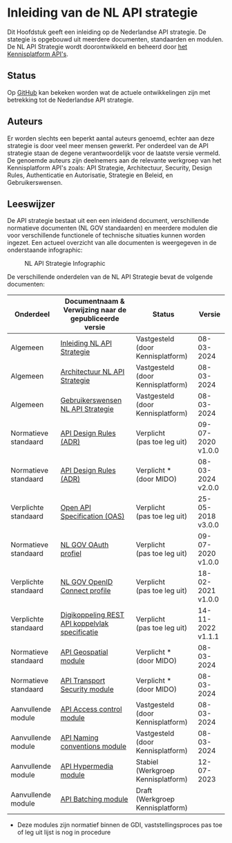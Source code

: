 # Inleiding van de NL API strategie

Dit Hoofdstuk geeft een inleiding op de Nederlandse API strategie. De stategie is opgebouwd uit meerdere documenten, standaarden en modulen. De NL API Strategie wordt doorontwikkeld en beheerd door [het Kennisplatform API's](https://www.geonovum.nl/themas/kennisplatform-apis).

## Status

Op [GitHub](https://github.com/geonovum/KP-APIs/issues) kan bekeken worden wat de actuele ontwikkelingen zijn met betrekking tot de Nederlandse API strategie.

## Auteurs

Er worden slechts een beperkt aantal auteurs genoemd, echter aan deze strategie is door veel meer mensen gewerkt. Per onderdeel van de API strategie staan de degene verantwoordelijk voor de laatste versie vermeld.
De genoemde auteurs zijn deelnemers aan de relevante werkgroep van het Kennisplatform API's zoals: API Strategie, Architectuur, Security, Design Rules, Authenticatie en Autorisatie, Strategie en Beleid, en Gebruikerswensen.

## Leeswijzer

De API strategie bestaat uit een een inleidend document, verschillende normatieve documenten (NL GOV standaarden) en meerdere modulen die voor verschillende functionele of technische situaties kunnen worden ingezet. Een actueel overzicht van alle documenten is weergegeven in de onderstaande infographic:

<figure>
  <object data="https://geonovum.github.io/KP-APIs/media/API_infographic.svg" type="image/svg+xml" id="infographic"></object>
  <figcaption>NL API Strategie Infographic</figcaption>
</figure>

De verschillende onderdelen van de NL API Strategie bevat de volgende documenten:

| Onderdeel            | Documentnaam & </br> Verwijzing naar de gepubliceerde versie                                               | Status                                   | Versie                  |
| -------------------- | ---------------------------------------------------------------------------------------------------------- | ---------------------------------------- | ----------------------- |
| Algemeen             | [Inleiding NL API Strategie](https://docs.geostandaarden.nl/api/API-Strategie/)                            | Vastgesteld </br> (door Kennisplatform)  | 08-03-2024              |
| Algemeen             | [Architectuur NL API Strategie](https://docs.geostandaarden.nl/api/API-Strategie-architectuur/)            | Vastgesteld </br> (door Kennisplatform)  | 08-03-2024              |
| Algemeen             | [Gebruikerswensen NL API Strategie](https://docs.geostandaarden.nl/api/API-Strategie-gebruikerswensen/)    | Vastgesteld </br> (door Kennisplatform)  | 08-03-2024              |
| Normatieve standaard | [API Design Rules (ADR)](https://gitdocumentatie.logius.nl/publicatie/api/adr/)                            | Verplicht </br> (pas toe leg uit)        | 09-07-2020 </br> v1.0.0 |
| Normatieve standaard | [API Design Rules (ADR)](https://gitdocumentatie.logius.nl/publicatie/api/adr/)                            | Verplicht \* </br> (door MIDO)           | 08-03-2024 </br> v2.0.0 |
| Verplichte standaard | [Open API Specification (OAS)](https://forumstandaardisatie.nl/open-standaarden/openapi-specification)     | Verplicht </br> (pas toe leg uit)        | 25-05-2018 </br> v3.0.0 |
| Normatieve standaard | [NL GOV OAuth profiel](https://gitdocumentatie.logius.nl/publicatie/api/oauth/)                            | Verplicht </br> (pas toe leg uit)        | 09-07-2020 </br> v1.0.0 |
| Verplichte standaard | [NL GOV OpenID Connect profile](https://logius.gitlab.io/oidc/)                                            | Verplicht </br> (pas toe leg uit)        | 18-02-2021 </br> v1.0.0 |
| Verplichte standaard | [Digikoppeling REST API koppelvlak specificatie](https://gitdocumentatie.logius.nl/publicatie/dk/restapi/) | Verplicht </br> (pas toe leg uit)        | 14-11-2022 </br> v1.1.1 |
| Normatieve standaard | [API Geospatial module](https://docs.geostandaarden.nl/api/API-Strategie-mod-geo/)                         | Verplicht \* </br> (door MIDO)           | 08-03-2024              |
| Normatieve standaard | [API Transport Security module](https://docs.geostandaarden.nl/api/API-Strategie-mod-transport-security/)  | Verplicht \* </br> (door MIDO)           | 08-03-2024              |
| Aanvullende module   | [API Access control module](https://docs.geostandaarden.nl/api/API-Strategie-mod-access-control/)          | Vastgesteld </br> (door Kennisplatform)  | 08-03-2024              |
| Aanvullende module   | [API Naming conventions module](https://docs.geostandaarden.nl/api/API-Strategie-mod-naming-conventions/)  | Vastgesteld </br> (door Kennisplatform)  | 08-03-2024              |
| Aanvullende module   | [API Hypermedia module](https://docs.geostandaarden.nl/api/API-Strategie-mod-hypermedia/)                  | Stabiel </br> (Werkgroep Kennisplatform) | 12-07-2023              |
| Aanvullende module   | [API Batching module](https://geonovum.github.io/KP-APIs/API-strategie-modules/batching/)                  | Draft </br> (Werkgroep Kennisplatform)   |                         |

- Deze modules zijn normatief binnen de GDI, vaststellingsproces pas toe of leg uit lijst is nog in procedure
